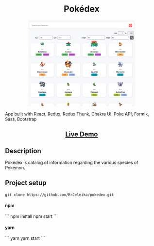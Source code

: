 <h1 align="center">Pokédex</h1>
<p align="center"><img  src="./readme_assets/main.png" width="70%"></p>
<p>
  App built with React, Redux, Redux Thunk, Chakra UI, Poke API, Formik, Sass, Bootstrap
</p>
<h2 align="center"><a  href="https://mrjeleika.github.io/pokedex/">Live Demo</a></h2>

## Description
Pokédex is catalog of information regarding the various species of Pokémon.

## Project setup
```
git clone https://github.com/MrJeleika/pokedex.git
```
<h4>
npm
</h4>
```
npm install
npm start
```

<h4>
yarn
</h4>
```
yarn
yarn start
```
